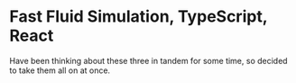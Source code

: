 # Fast Fluid Simulation, TypeScript, React

Have been thinking about these three in tandem for some time, so decided to take them all on at once. 
